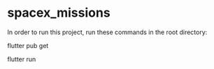 # spacex_missions

In order to run this project, run these commands in the root directory:

 flutter pub get
 
 flutter run
